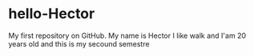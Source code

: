 # hello-Hector
My first repository on GitHub.
My name is Hector I like walk and I'am 20 years old and this is my secound semestre
